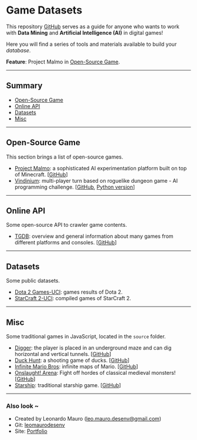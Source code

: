 # Game Datasets #
This repository [GitHub](https://github.com/leomaurodesenv/game-datasets) serves as a guide for anyone who wants to work with **Data Mining** and **Artificial Intelligence (AI)** in digital games!   

Here you will find a series of tools and materials available to build your _database_.   

**Feature**: Project Malmo in [Open-Source Game](#open-source-game).   
   
___
   
## Summary
- [Open-Source Game](#open-source-game)   
- [Online API](#online-api)   
- [Datasets](#datasets)   
- [Misc](#misc)   
   
___
   
## Open-Source Game
This section brings a list of open-source games.   
   
- [Project Malmo](https://www.microsoft.com/en-us/research/project/project-malmo/): a sophisticated AI experimentation platform built on top of Minecraft. \[[GitHub](https://github.com/Microsoft/malmo)]   
- [Vindinium](http://vind-legacy.thegrid.red/jh8l8yi1): multi-player turn based on roguelike dungeon game - AI programming challenge. \[[GitHub](https://github.com/ornicar/vindinium), [Python version](https://pythonhosted.org/vindinium/)]
   
___
   
## Online API
Some open-source API to crawler game contents.   
   
- [TGDB](https://thegamesdb.net/): overview and general information about many games from different platforms and consoles. \[[GitHub](https://github.com/TheGamesDB/TheGamesDB)]   
   
___
   
## Datasets
Some public datasets.   
   
- [Dota 2 Games-UCI](https://archive.ics.uci.edu/ml/datasets/Dota2+Games+Results): games results of Dota 2.   
- [StarCraft 2-UCI](https://archive.ics.uci.edu/ml/datasets/SkillCraft1+Master+Table+Dataset): compiled games of StarCraft 2.   
   
___
   
## Misc
Some traditional games in JavaScript, located in the `source` folder.   
   
- [Digger](http://games.leonardomauro.com/digger/): the player is placed in an underground maze and can dig horizontal and vertical tunnels. \[[GitHub](https://github.com/TheGamesDB/TheGamesDB/tree/master/gamesources/digger)]   
- [Duck Hunt](http://games.leonardomauro.com/duckhunt/): a shooting game of ducks. \[[GitHub](https://github.com/TheGamesDB/TheGamesDB/tree/master/gamesources/duckhunt)]   
- [Infinite Mario Bros](http://games.leonardomauro.com/infinitemariobros/): infinite maps of Mario. \[[GitHub](https://github.com/TheGamesDB/TheGamesDB/tree/master/gamesources/infinitemariobros)]   
- [Onslaught! Arena](http://games.leonardomauro.com/onslaughtarena/): Fight off hordes of classical medieval monsters! \[[GitHub](https://github.com/TheGamesDB/TheGamesDB/tree/master/gamesources/onslaughtarena)]   
- [Starship](http://games.leonardomauro.com/starshipsorades/): traditional starship game. \[[GitHub](https://github.com/TheGamesDB/TheGamesDB/tree/master/gamesources/starshipsorades)]   
   
___
   
### Also look ~  	
* Created by Leonardo Mauro (leo.mauro.desenv@gmail.com)   
* Git: [leomaurodesenv](https://github.com/leomaurodesenv/)   
* Site: [Portfolio](http://leonardomauro.com/portfolio/)   
